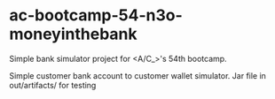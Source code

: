 # ac-bootcamp-54-n3o-moneyinthebank
Simple bank simulator project for &lt;A/C_>'s 54th bootcamp.

Simple customer bank account to customer wallet simulator.
Jar file in out/artifacts/ for testing
